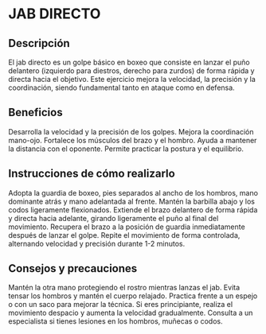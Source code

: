 # JAB DIRECTO

## Descripción

El jab directo es un golpe básico en boxeo que consiste en lanzar el puño delantero (izquierdo para diestros, derecho para zurdos) de forma rápida y directa hacia el objetivo. Este ejercicio mejora la velocidad, la precisión y la coordinación, siendo fundamental tanto en ataque como en defensa.

## Beneficios

Desarrolla la velocidad y la precisión de los golpes.
Mejora la coordinación mano-ojo.
Fortalece los músculos del brazo y el hombro.
Ayuda a mantener la distancia con el oponente.
Permite practicar la postura y el equilibrio.

## Instrucciones de cómo realizarlo

Adopta la guardia de boxeo, pies separados al ancho de los hombros, mano dominante atrás y mano adelantada al frente.
Mantén la barbilla abajo y los codos ligeramente flexionados.
Extiende el brazo delantero de forma rápida y directa hacia adelante, girando ligeramente el puño al final del movimiento.
Recupera el brazo a la posición de guardia inmediatamente después de lanzar el golpe.
Repite el movimiento de forma controlada, alternando velocidad y precisión durante 1-2 minutos.

## Consejos y precauciones

Mantén la otra mano protegiendo el rostro mientras lanzas el jab.
Evita tensar los hombros y mantén el cuerpo relajado.
Practica frente a un espejo o con un saco para mejorar la técnica.
Si eres principiante, realiza el movimiento despacio y aumenta la velocidad gradualmente.
Consulta a un especialista si tienes lesiones en los hombros, muñecas o codos.

